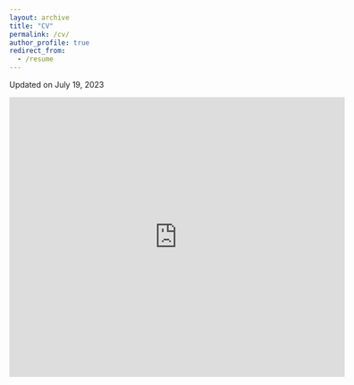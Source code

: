```yaml
---
layout: archive
title: "CV"
permalink: /cv/
author_profile: true
redirect_from:
  - /resume
---
```

Updated on July 19, 2023

<embed src="https://xiangyu-peng.github.io/files/Xiangyu_Peng_CV.pdf" type="application/pdf" width="600px" height="500px" />
